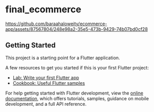 # final_ecommerce

https://github.com/baraahaloweity/ecommerce-app/assets/87567804/248e98a2-35e5-473b-9429-74b07bd0cf28
## Getting Started

This project is a starting point for a Flutter application.

A few resources to get you started if this is your first Flutter project:

- [Lab: Write your first Flutter app](https://docs.flutter.dev/get-started/codelab)
- [Cookbook: Useful Flutter samples](https://docs.flutter.dev/cookbook)

For help getting started with Flutter development, view the
[online documentation](https://docs.flutter.dev/), which offers tutorials,
samples, guidance on mobile development, and a full API reference.
